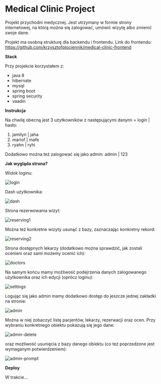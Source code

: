 <h1> Medical Clinic Project </h1>

Projekt przychodni medycznej. Jest utrzymany w formie strony 
internetowej, na którą można się zalogować, umówić wizytę albo 
zmienić swoje dane.

Projekt ma osobną strukturę dla backendu i frontendu.
Link do frontendu: https://github.com/krzysztofplociennik/medical-clinic-frontend

**Stack**

Przy projekcie korzystałem z:
- java 8
- hibernate
- mysql
- spring boot
- spring security
- vaadin

**Instrukcja**

Na chwilę obecną jest 3 użytkowników z następującymi danymi = login | hasło: 
1. jamilyn | jaha
2. mariof | mafe
3. ryahn | ryhi

Dodatkowo można też zalogować się jako admin: 
admin | 123

**Jak wygląda strona?**

Widok loginu:

![login](https://i.imgur.com/XTP1Q5F.png)

Dash użytkownika: 

![dash](https://i.imgur.com/fBvBddp.png)

Strona rezerwowania wizyt:

![reserving1](https://i.imgur.com/CMoKSBb.png)

Można też konkretne wizyty usunąć z bazy, zaznaczając konkretny 
rekord:

![reserving2](https://i.imgur.com/vnc7z37.png)

Strona dostępnych lekarzy (dodatkowo można sprawdzić, jak zostali 
ocenieni oraz sami możemy ocenić ich):

![doctors](https://i.imgur.com/2MhHQYu.png)

Na samym końcu mamy możliwość podejrzenia danych zalogowanego
użytkownika oraz ich edycji (oprócz loginu):

![settings](https://i.imgur.com/T2sQC82.png)

Logując się jako admin mamy dodatkowo dostęp do jeszcze jednej 
zakładki na stronie: 

![admin](https://i.imgur.com/gsMYZlC.png)

Można w niej zobaczyć listę pacjentów, lekarzy, rezerwacji oraz ocen.
Przy wybraniu konkretnego obiektu pokazują się jego dane:

![admin-delete](https://i.imgur.com/le9Udgg.png)

oraz możliwość usunięcia z bazy danego obiektu (co też poprzedzone jest
wymaganym potwierdzeniem):

![admin-prompt](https://i.imgur.com/NrymPJa.png)

**Deploy**

W trakcie...
